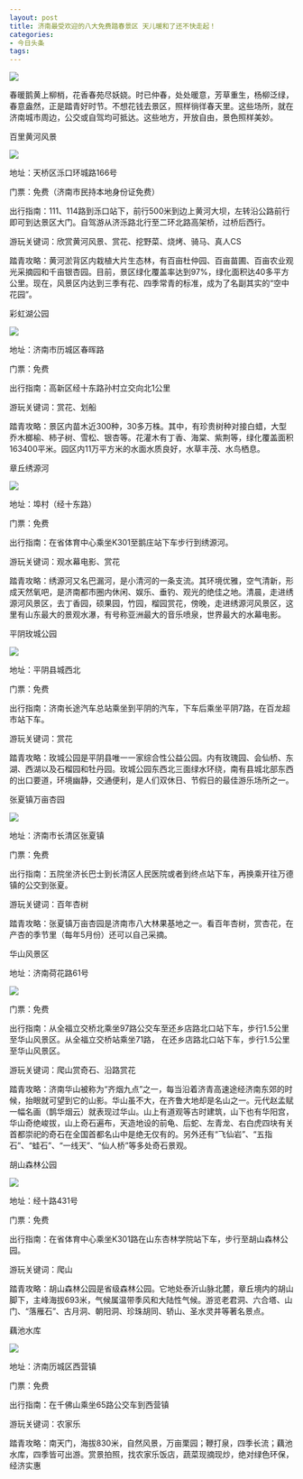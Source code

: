 ```yaml
---
layout: post
title: 济南最受欢迎的八大免费踏春景区 天儿暖和了还不快走起！
categories:
- 今日头条
tags:
---
```

![](http://p3.pstatp.com/large/2518/5916431077)

春暖鹅黄上柳梢，花香春苑尽妖娆。时已仲春，处处暖意，芳草重生，杨柳泛绿，春意盎然，正是踏青好时节。不想花钱去景区，照样徜徉春天里。这些场所，就在济南城市周边，公交或自驾均可抵达。这些地方，开放自由，景色照样美妙。

百里黄河风景

![](http://p1.pstatp.com/large/2517/6415285672)

地址：天桥区泺口环城路166号

门票：免费（济南市民持本地身份证免费）

出行指南：111、114路到泺口站下，前行500米到边上黄河大坝，左转沿公路前行即可到达景区大门。自驾游从济泺路北行至二环北路高架桥，过桥后西行。

游玩关键词：欣赏黄河风景、赏花、挖野菜、烧烤、骑马、真人CS

踏青攻略：黄河淤背区内栽植大片生态林，有百亩杜仲园、百亩苗圃、百亩农业观光采摘园和千亩银杏园。目前，景区绿化覆盖率达到97%，绿化面积达40多平方公里。现在，风景区内达到三季有花、四季常青的标准，成为了名副其实的“空中花园”。

彩虹湖公园

![](http://p3.pstatp.com/large/2520/255356930)

地址：济南市历城区春晖路

门票：免费

出行指南：高新区经十东路孙村立交向北1公里

游玩关键词：赏花、划船

踏青攻略：景区内苗木近300种，30多万株。其中，有珍贵树种对接白蜡，大型乔木榔榆、柿子树、雪松、银杏等。花灌木有丁香、海棠、紫荆等，绿化覆盖面积163400平米。园区内11万平方米的水面水质良好，水草丰茂、水鸟栖息。

章丘绣源河

![](http://p3.pstatp.com/large/2514/7308927946)

地址：埠村（经十东路）

门票：免费

出行指南：在省体育中心乘坐K301至鹅庄站下车步行到绣源河。

游玩关键词：观水幕电影、赏花

踏青攻略：绣源河又名巴漏河，是小清河的一条支流。其环境优雅，空气清新，形成天然氧吧，是济南都市圈内休闲、娱乐、垂钓、观光的绝佳之地。清晨，走进绣源河风景区，去丁香园，硕果园，竹园，榴园赏花，傍晚，走进绣源河风景区，这里有山东最大的景观水瀑，有号称亚洲最大的音乐喷泉，世界最大的水幕电影。

平阴玫城公园

![](http://p3.pstatp.com/large/2516/6427336560)

地址：平阴县城西北

门票：免费

出行指南：济南长途汽车总站乘坐到平阴的汽车，下车后乘坐平阴7路，在百龙超市站下车。

游玩关键词：赏花

踏青攻略：玫城公园是平阴县唯一一家综合性公益公园。内有玫瑰园、会仙桥、东湖、西湖以及石榴园和牡丹园。玫城公园东西北三面绿水环绕，南有县城北部东西的出口要道，环境幽静，交通便利，是人们双休日、节假日的最佳游乐场所之一。

张夏镇万亩杏园

![](http://p3.pstatp.com/large/2515/7195453393)

地址：济南市长清区张夏镇

门票：免费

出行指南：五院坐济长巴士到长清区人民医院或者到终点站下车，再换乘开往万德镇的公交到张夏。

游玩关键词：百年杏树

踏青攻略：张夏镇万亩杏园是济南市八大林果基地之一。看百年杏树，赏杏花，在产杏的季节里（每年5月份）还可以自己采摘。

华山风景区

地址：济南荷花路61号

![](http://p1.pstatp.com/large/2520/255392775)

门票：免费

出行指南：从全福立交桥北乘坐97路公交车至还乡店路北口站下车，步行1.5公里至华山风景区。从全福立交桥站乘坐71路， 在还乡店路北口站下车，步行1.5公里至华山风景区。

游玩关键词：爬山赏奇石、沿路赏花

踏青攻略：济南华山被称为“齐烟九点”之一，每当沿着济青高速途经济南东郊的时候，抬眼就可望到它的山影。华山虽不大，在齐鲁大地却是名山之一。元代赵孟赋一幅名画（鹊华烟云）就表现过华山。山上有道观等古时建筑，山下也有华阳宫，华山奇绝峻拔，山上奇石遍布，天造地设的前龟、后蛇、左青龙、右白虎四块有关首都崇祀的奇石在全国首都名山中是绝无仅有的。另外还有“飞仙岩”、“五指石”、“蛙石”、“一线天”、“仙人桥”等多处奇石景观。

胡山森林公园

![](http://p1.pstatp.com/large/2520/255448785)

地址：经十路431号

门票：免费

出行指南：在省体育中心乘坐K301路在山东杏林学院站下车，步行至胡山森林公园。

游玩关键词：爬山

踏青攻略：胡山森林公园是省级森林公园。它地处泰沂山脉北麓，章丘境内的胡山脚下，主峰海拔693米，气候属温带季风和大陆性气候。游览老君洞、六合塔、山门、“落雁石”、古月洞、朝阳洞、珍珠胡同、轿山、圣水灵井等著名景点。

藕池水库

![](http://p1.pstatp.com/large/2517/6415332490)

地址：济南历城区西营镇

门票：免费

出行指南：在千佛山乘坐65路公交车到西营镇

游玩关键词：农家乐

踏青攻略：南天门，海拔830米，自然风景，万亩栗园；鞭打泉，四季长流；藕池水库，四季皆可出游。赏景拍照，找农家乐饭店，蔬菜现摘现炒，绝对绿色环保，经济实惠
